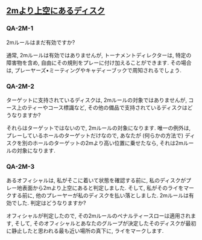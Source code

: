 ## [2mより上空にあるディスク](80502)

### QA-2M-1
2mルールはまだ有効ですか?

通常,
2mルールは有効ではありませんが,
トーナメントディレクターは,
特定の障害物を含め,
自由にその規則をプレーに付け加えることができます.
その場合は,
プレーヤーズ•ミーティングやキャディーブックで周知されるでしょう.

### QA-2M-2
ターゲットに支持されているディスクは,
2mルールの対象ではありませんが,
コース上のティーやコース標識など,
その他の備品で支持されているディスクはどうなりますか?

それらはターゲットではないので,
2mルールの対象になります.
唯一の例外は,
プレーしているホールのターゲットだけなので,
あなたが
(何らかの方法で)
ディスクを別のホールのターゲットの2mより高い位置に乗せたなら,
それは2mルールの対象になります.

### QA-2M-3
あるオフィシャルは,
私がそこに着いて状態を確認する前に,
私のディスクがプレー地表面から2mより上空にあると判定しました.
そして,
私がそのライをマークする前に,
他のプレーヤーが私のディスクを払い落としました.
2mルールは有効でした.
判定はどうなりますか?

オフィシャルが判定したので,
その2mルールのペナルティースローは適用されます,
そして,
そのオフィシャルとあなたのグループが決定したそのディスクが最初に静止したと思われる最も近い場所の真下に,
ライをマークします.
